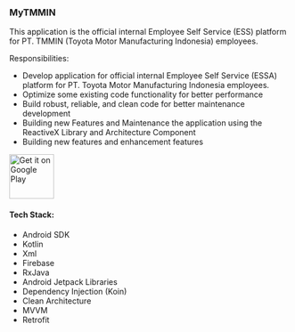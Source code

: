 ### MyTMMIN

This application is the official internal Employee Self Service (ESS) platform for PT. TMMIN (Toyota Motor Manufacturing Indonesia) employees.

Responsibilities:
- Develop application for official internal Employee Self Service (ESSA) platform for PT. Toyota Motor Manufacturing Indonesia employees.
- Optimize some existing code functionality for better performance
- Build robust, reliable, and clean code for better maintenance development
- Building new Features and Maintenance the application using the ReactiveX Library and Architecture Component
- Building new features and enhancement features

<a href='https://play.google.com/store/apps/details?id=id.co.toyota.mytmmin&hl=id&gl=US'><img alt='Get it on Google Play' src='https://play.google.com/intl/en_us/badges/images/generic/en_badge_web_generic.png' height='80px'/></a>

#### Tech Stack: 
- Android SDK
- Kotlin
- Xml
- Firebase
- RxJava
- Android Jetpack Libraries
- Dependency Injection (Koin)
- Clean Architecture
- MVVM
- Retrofit